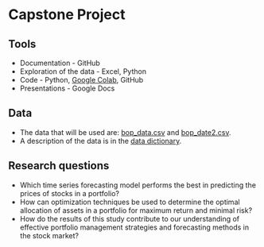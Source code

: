 # Capstone Project

## Tools

* Documentation - GitHub
* Exploration of the data - Excel, Python
* Code - Python, [Google Colab](https://colab.research.google.com), GitHub
* Presentations - Google Docs



## Data

* The data that will be used are: [bop_data.csv](https://github.com/PACESTEM/STEMINSTITUTE2021/blob/main/data/bop_data.csv) and [bop_date2.csv](https://github.com/PACESTEM/STEMINSTITUTE2021/blob/main/data/bop_data2.csv). 
* A description of the data is in the [data dictionary](https://github.com/PACESTEM/STEMINSTITUTE2021/blob/main/data/DataDictionary.csv).

 
## Research questions
* Which time series forecasting model performs the best in predicting the prices of stocks in a portfolio? 
* How can optimization techniques be used to determine the optimal allocation of assets in a portfolio for maximum return and minimal risk? 
* How do the results of this study contribute to our understanding of effective portfolio management strategies and forecasting methods in the stock market? 
  

    
